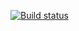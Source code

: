 [![Build status](https://ci.appveyor.com/api/projects/status/l38asg82x981pf0a/branch/master?svg=true)](https://ci.appveyor.com/project/dgriffen/windows-named-pipe/branch/master)


